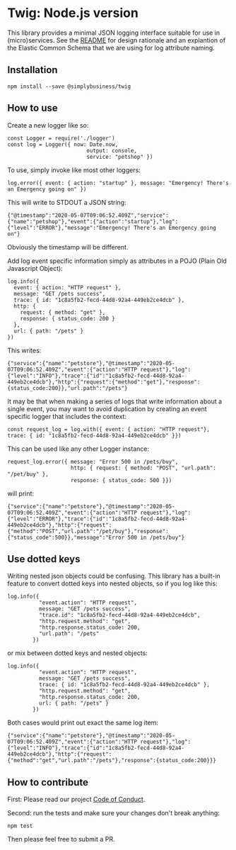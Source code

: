 # Twig: Node.js version

This library provides a minimal JSON logging interface suitable for use in (micro)services. See the [README](../README.md) for design rationale and an explantion of the Elastic Common Schema that we are using for log attribute naming.

## Installation

    npm install --save @simplybusiness/twig

## How to use

Create a new logger like so:

    const Logger = require('./logger')
    const log = Logger({ now: Date.now,
                             output: console,
                             service: "petshop" })

To use, simply invoke like most other loggers:

    log.error({ event: { action: "startup" }, message: "Emergency! There's an Emergency going on" })

This will write to STDOUT a JSON string:

    {"@timestamp":"2020-05-07T09:06:52.409Z","service":{"name":"petshop"},"event":{"action":"startup"},"log":{"level":"ERROR"},"message":"Emergency! There's an Emergency going on"}

Obviously the timestamp will be different.

Add log event specific information simply as attributes in a POJO (Plain Old Javascript Object):

    log.info({
      event: { action: "HTTP request" },
      message: "GET /pets success",
      trace: { id: "1c8a5fb2-fecd-44d8-92a4-449eb2ce4dcb" },
      http: {
        request: { method: "get" },
        response: { status_code: 200 }
      },
      url: { path: "/pets" }
    })

This writes:

    {"service":{"name":"petstore"},"@timestamp":"2020-05-07T09:06:52.409Z","event":{"action":"HTTP request"},"log":{"level":"INFO"},"trace":{"id":"1c8a5fb2-fecd-44d8-92a4-449eb2ce4dcb"},"http":{"request":{"method":"get"},"response":{status_code:200}},"url.path":"/pets"}

It may be that when making a series of logs that write information about a single event, you may want to avoid duplication by creating an event specific logger that includes the context:

    const request_log = log.with({ event: { action: "HTTP request"}, trace: { id: "1c8a5fb2-fecd-44d8-92a4-449eb2ce4dcb" }})

This can be used like any other Logger instance:

    request_log.error({ message: "Error 500 in /pets/buy",
                        http: { request: { method: "POST", "url.path": "/pet/buy" },
                        response: { status_code: 500 }})

will print:

    {"service":{"name":"petstore"},"@timestamp":"2020-05-07T09:06:52.409Z","event":{"action":"HTTP request"},"log":{"level":"ERROR"},"trace":{"id":"1c8a5fb2-fecd-44d8-92a4-449eb2ce4dcb"},"http":{"request":{"method":"POST","url.path":"/pet/buy"},"response":{"status_code":500}},"message":"Error 500 in /pets/buy"}

## Use dotted keys

Writing nested json objects could be confusing. This library has a built-in feature to convert dotted keys into nested objects, so if you log like this:

    log.info({
              "event.action": "HTTP request",
              message: "GET /pets success",
              "trace.id": "1c8a5fb2-fecd-44d8-92a4-449eb2ce4dcb",
              "http.request.method": "get",
              "http.response.status_code: 200,
              "url.path": "/pets"
            })

or mix between dotted keys and nested objects:

    log.info({
              "event.action": "HTTP request",
              message: "GET /pets success",
              trace: { id: "1c8a5fb2-fecd-44d8-92a4-449eb2ce4dcb" },
              "http.request.method": "get",
              "http.response.status_code: 200,
              url: { path: "/pets" }
            })

Both cases would print out exact the same log item:

    {"service":{"name":"petstore"},"@timestamp":"2020-05-07T09:06:52.409Z","event":{"action":"HTTP request"},"log":{"level":"INFO"},"trace":{"id":"1c8a5fb2-fecd-44d8-92a4-449eb2ce4dcb"},"http":{"request":{"method":"get","url.path":"/pets"},"response":{status_code:200}}}

## How to contribute

First: Please read our project [Code of Conduct](../CODE_OF_CONDUCT.md).

Second: run the tests and make sure your changes don't break anything:

    npm test

Then please feel free to submit a PR.
